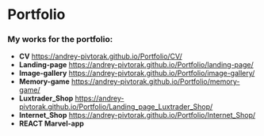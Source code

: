 # Portfolio
### My works for the portfolio:
* **CV** https://andrey-pivtorak.github.io/Portfolio/CV/
* **Landing-page** https://andrey-pivtorak.github.io/Portfolio/landing-page/
* **Image-gallery** https://andrey-pivtorak.github.io/Portfolio/image-gallery/
* **Memory-game** https://andrey-pivtorak.github.io/Portfolio/memory-game/
* **Luxtrader_Shop** https://andrey-pivtorak.github.io/Portfolio/Landing_page_Luxtrader_Shop/
* **Internet_Shop** https://andrey-pivtorak.github.io/Portfolio/Internet_Shop/
* **REACT Marvel-app** 
